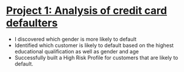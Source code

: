 # [Project 1: Analysis of credit card defaulters](https://github.com/pkinoshi/My-Data-Analysis-Portfolio)
* I discovered which gender is more likely to default
* Identified which customer is likely to default based on the highest educational qualification as well as gender and age
* Successfully built a High Risk Profile for customers that are likely to default.
